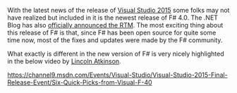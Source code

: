 With the latest news of the release of [Visual Studio 2015]() some folks may not have realized but included in it is the newest release of F# 4.0. The .NET Blog has also [officially announced the RTM](http://blogs.msdn.com/b/dotnet/archive/2015/07/20/announcing-the-rtm-of-visual-f-4-0.aspx). The most exciting thing about this release of F# is that, since F# has been open source for quite some time now, most of the fixes and updates were made by the F# community.

What exactly is different in the new version of F# is very nicely highlighted in the below video by [Lincoln Atkinson](http://latkin.org/blog/).

https://channel9.msdn.com/Events/Visual-Studio/Visual-Studio-2015-Final-Release-Event/Six-Quick-Picks-from-Visual-F-40

